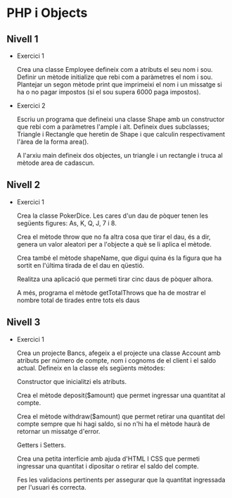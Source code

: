 # PHP i Objects

## Nivell 1

- Exercici 1

    Crea una classe Employee defineix com a atributs el seu nom i sou. Definir un mètode initialize que rebi com a paràmetres el nom i sou. Plantejar un segon mètode print que imprimeixi el nom i un missatge si ha o no pagar impostos (si el sou supera 6000 paga impostos).

- Exercici 2

    Escriu un programa que defineixi una classe Shape amb un constructor que rebi com a paràmetres l'ample i alt. Defineix dues subclasses; Triangle i Rectangle que heretin de Shape i que calculin respectivament l'àrea de la forma area().

    A l'arxiu main defineix dos objectes, un triangle i un rectangle i truca al mètode area de cadascun.

## Nivell 2

- Exercici 1

    Crea la classe PokerDice. Les cares d'un dau de pòquer tenen les següents figures: As, K, Q, J, 7 i 8.

    Crea el mètode throw que no fa altra cosa que tirar el dau, és a dir, genera un valor aleatori per a l'objecte a què se li aplica el mètode.

    Crea també el mètode shapeName, que digui quina és la figura que ha sortit en l'última tirada de el dau en qüestió.

    Realitza una aplicació que permeti tirar cinc daus de pòquer alhora.

    A més, programa el mètode getTotalThrows que ha de mostrar el nombre total de tirades entre tots els daus

## Nivell 3

- Exercici 1

    Crea un projecte Bancs, afegeix a el projecte una classe Account amb atributs per número de compte, nom i cognoms de el client i el saldo actual. Defineix en la classe els següents mètodes:

    Constructor que inicialitzi els atributs.

    Crea el mètode deposit($amount) que permet ingressar una quantitat al compte.
    
    Crea el mètode withdraw($amount) que permet retirar una quantitat del compte sempre que hi hagi saldo, si no n'hi ha el mètode haurà de retornar un missatge d'error.

    Getters i Setters.

    Crea una petita interfície amb ajuda d'HTML I CSS que permeti ingressar una quantitat i dipositar o retirar el saldo del compte.

    Fes les validacions pertinents per assegurar que la quantitat ingressada per l'usuari és correcta.
